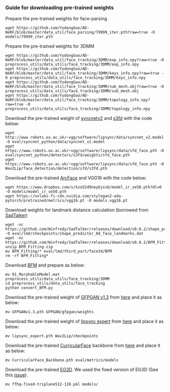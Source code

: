 ### Guide for downloading pre-trained weights ###

Prepare the pre-trained weights for face-parsing

```
wget https://github.com/YudongGuo/AD-NeRF/blob/master/data_util/face_parsing/79999_iter.pth?raw=true -O models/79999_iter.pth
```

Prepare the pre-trained weights for 3DMM

```
wget https://github.com/YudongGuo/AD-NeRF/blob/master/data_util/face_tracking/3DMM/exp_info.npy?raw=true -O preprocess_utils/data_utils/face_tracking/3DMM/exp_info.npy
wget https://github.com/YudongGuo/AD-NeRF/blob/master/data_util/face_tracking/3DMM/keys_info.npy?raw=true -O preprocess_utils/data_utils/face_tracking/3DMM/keys_info.npy
wget https://github.com/YudongGuo/AD-NeRF/blob/master/data_util/face_tracking/3DMM/sub_mesh.obj?raw=true -O preprocess_utils/data_utils/face_tracking/3DMM/sub_mesh.obj
wget https://github.com/YudongGuo/AD-NeRF/blob/master/data_util/face_tracking/3DMM/topology_info.npy?raw=true -O preprocess_utils/data_utils/face_tracking/3DMM/topology_info.npy
```


Download the pre-trained weight of [syncnetv2](https://github.com/Rudrabha/Wav2Lip?tab=readme-ov-file) and [s3fd](https://github.com/yxlijun/S3FD.pytorch) with the code below:

```
wget http://www.robots.ox.ac.uk/~vgg/software/lipsync/data/syncnet_v2.model -O eval/syncnet_python/data/syncnet_v2.model
wget https://www.robots.ox.ac.uk/~vgg/software/lipsync/data/sfd_face.pth -O eval/syncnet_python/detectors/s3fd/weights/sfd_face.pth
wget https://www.robots.ox.ac.uk/~vgg/software/lipsync/data/sfd_face.pth -O Wav2Lip/face_detection/detection/sfd/s3fd.pth
```

Download the pre-trained [ArcFace](https://github.com/ronghuaiyang/arcface-pytorch) and VGG16 with the code below:

```
wget https://www.dropbox.com/s/kzo52d9neybjxsb/model_ir_se50.pth?dl=0 -O models/model_ir_se50.pth
wget https://nvlabs-fi-cdn.nvidia.com/stylegan2-ada-pytorch/pretrained/metrics/vgg16.pt -O models.vgg16.pt
```


Download weights for landmark distance calculation (borrowed from [SadTalker](https://github.com/OpenTalker/SadTalker))

```
wget -nc https://github.com/Winfredy/SadTalker/releases/download/v0.0.2/shape_predictor_68_face_landmarks.dat -O eval/lmd/checkpoints/shape_predictor_68_face_landmarks.dat
wget -nc https://github.com/Winfredy/SadTalker/releases/download/v0.0.2/BFM_Fitting.zip
unzip BFM_Fitting.zip
mv BFM_Fitting/* eval/lmd/third_part/face3d/BFM
rm -rf BFM_Fitting*
```



Download [BFM](https://faces.dmi.unibas.ch/bfm/main.php?nav=1-1-0&id=details) and prepare as below:

```
mv 01_MorphableModel.mat preprocess_utils/data_utils/face_tracking/3DMM
cd preprocess_utils/data_utils/face_tracking
python convert_BFM.py
```

Download the pre-trained weight of [GFPGAN v1.3](https://github.com/TencentARC/GFPGAN?tab=readme-ov-file) from [here](https://github.com/TencentARC/GFPGAN/releases/download/v1.3.0/GFPGANv1.3.pth) and place it as below:

```
mv GFPGANv1.3.pth GFPGAN/gfpgan/weights
```

Download the pre-trained weight of [lipsync expert](https://github.com/Rudrabha/Wav2Lip?tab=readme-ov-file) from [here](https://iiitaphyd-my.sharepoint.com/personal/radrabha_m_research_iiit_ac_in/_layouts/15/onedrive.aspx?id=%2Fpersonal%2Fradrabha%5Fm%5Fresearch%5Fiiit%5Fac%5Fin%2FDocuments%2FWav2Lip%5FModels%2Flipsync%5Fexpert%2Epth&parent=%2Fpersonal%2Fradrabha%5Fm%5Fresearch%5Fiiit%5Fac%5Fin%2FDocuments%2FWav2Lip%5FModels&ga=1) and place it as below:

```
mv lipsync_expert.pth Wav2Lip/checkpoints
```


Download the pre-trained [CurricularFace](https://github.com/HuangYG123/CurricularFace) backbone from [here](https://drive.google.com/file/d/1f4IwVa2-Bn9vWLwB-bUwm53U_MlvinAj/view?usp=sharing) 
and place it as below:

```
mv CurricularFace_Backbone.pth eval/metrics/models
```

Download the pre-trained [EG3D](https://github.com/NVlabs/eg3d). We used the fixed version of EG3D (See this [issue](https://github.com/NVlabs/eg3d/issues/67)).


```
mv ffhq-fixed-triplane512-128.pkl models/
```